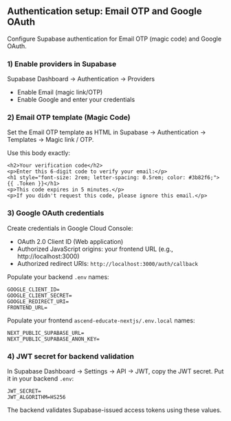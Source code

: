 ## Authentication setup: Email OTP and Google OAuth

Configure Supabase authentication for Email OTP (magic code) and Google OAuth.

### 1) Enable providers in Supabase
Supabase Dashboard → Authentication → Providers
- Enable Email (magic link/OTP)
- Enable Google and enter your credentials

### 2) Email OTP template (Magic Code)
Set the Email OTP template as HTML in Supabase → Authentication → Templates → Magic link / OTP.

Use this body exactly:

```
<h2>Your verification code</h2>
<p>Enter this 6-digit code to verify your email:</p>
<h1 style="font-size: 2rem; letter-spacing: 0.5rem; color: #3b82f6;">{{ .Token }}</h1>
<p>This code expires in 5 minutes.</p>
<p>If you didn't request this code, please ignore this email.</p>
```

### 3) Google OAuth credentials
Create credentials in Google Cloud Console:
- OAuth 2.0 Client ID (Web application)
- Authorized JavaScript origins: your frontend URL (e.g., http://localhost:3000)
- Authorized redirect URIs: `http://localhost:3000/auth/callback`

Populate your backend `.env` names:
```
GOOGLE_CLIENT_ID=
GOOGLE_CLIENT_SECRET=
GOOGLE_REDIRECT_URI=
FRONTEND_URL=
```

Populate your frontend `ascend-educate-nextjs/.env.local` names:
```
NEXT_PUBLIC_SUPABASE_URL=
NEXT_PUBLIC_SUPABASE_ANON_KEY=
```

### 4) JWT secret for backend validation
In Supabase Dashboard → Settings → API → JWT, copy the JWT secret. Put it in your backend `.env`:
```
JWT_SECRET=
JWT_ALGORITHM=HS256
```

The backend validates Supabase-issued access tokens using these values.


